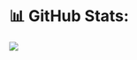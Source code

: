 # 📊 GitHub Stats:
![](https://github-readme-stats.vercel.app/api?username=TheXSVV&theme=jolly&hide_border=true&include_all_commits=true&count_private=true)
